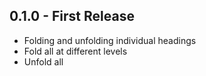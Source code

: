 ## 0.1.0 - First Release
* Folding and unfolding individual headings
* Fold all at different levels
* Unfold all
